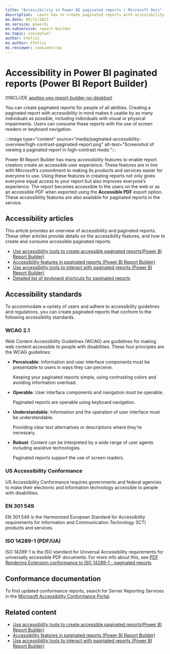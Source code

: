 ```yaml
---
title: "Accessibility in Power BI paginated reports | Microsoft Docs"
description:  Learn how to create paginated reports with accessibility in mind to make it usable by as many individuals as possible, including individuals with visual or physical impairments.
ms.date: 05/12/2023
ms.service: powerbi
ms.subservice: report-builder
ms.topic: conceptual
author: kfollis
ms.author: kfollis
ms.reviewer: cookiemccray
---
```

# Accessibility in Power BI paginated reports (Power BI Report Builder)

[!INCLUDE [applies-yes-report-builder-no-desktop](../../includes/applies-yes-report-builder-no-desktop.md)]

You can create paginated reports for people of all abilities. Creating a paginated report with accessibility in mind makes it usable by as many individuals as possible, including individuals with visual or physical impairments. Users can consume these reports with the use of screen readers or keyboard navigation. 

:::image type="content" source="media/paginated-accessibility-overview/high-contrast-paginated-report.png" alt-text="Screenshot of viewing a paginated report in high-contrast mode.":::

Power BI Report Builder has many accessibility features to enable report creators create an accessible user experience. These features are in line with Microsoft’s commitment to making its products and services easier for everyone to use. Using these features in creating reports not only gives everyone equal access to your report but also improves everyone’s experience. The report becomes accessible to the users on the web or as an accessible PDF when exported using the **Accessible PDF** export option. These accessibility features are also available for paginated reports in the service.

## Accessibility articles

This article provides an overview of accessibility and paginated reports. These other articles provide details on the accessibility features, and how to create and consume accessible paginated reports.

- [Use accessibility tools to create accessible paginated reports(Power BI Report Builder)](paginated-use-accessibility-tools.md)
- [Accessibility features in paginated reports (Power BI Report Builder)](paginated-create-accessible-reports.md)
- [Use accessibility tools to interact with paginated reports (Power BI Report Builder)](paginated-consume-accessible-reports.md)
- [Detailed list of keyboard shortcuts for paginated reports](/sql/reporting-services/report-builder/keyboard-shortcuts-report-builder)


## Accessibility standards

To accommodate a variety of users and adhere to accessibility guidelines and regulations, you can create paginated reports that conform to the following accessibility standards.
 
### WCAG 2.1 

Web Content Accessibility Guidelines (WCAG) are guidelines for making web content accessible to people with disabilities. These four principles are the WCAG guidelines:

- **Perceivable**: Information and user interface components must be presentable to users in ways they can perceive.  

    Keeping your paginated reports simple, using contrasting colors and avoiding information overload. 

- **Operable**: User interface components and navigation must be operable. 

    Paginated reports are operable using keyboard navigation. 

- **Understandable**: Information and the operation of user interface must be understandable.  

    Providing clear text alternatives or descriptions where they're necessary.  

- **Robust**: Content can be interpreted by a wide range of user agents including assistive technologies.  

    Paginated reports support the use of screen readers. 

### US Accessibility Conformance

US Accessibility Conformance requires governments and federal agencies to make their electronic and information technology accessible to people with disabilities. 

### EN 301 549 

EN 301 549 is the Harmonized European Standard for Accessibility requirements for Information and Communication Technology (ICT) products and services. 

### ISO 14289-1 (PDF/UA) 

ISO 14289-1 is the ISO standard for Universal Accessibility requirements for universally accessible PDF documents. For more info about this, see [PDF Rendering Extension conformance to ISO 14289-1 - paginated reports](../../report-server/rendering-extension-support.md).

## Conformance documentation 

To find updated conformance reports, search for Server Reporting Services in the [Microsoft Accessibility Conformance Portal](https://www.microsoft.com/accessibility/conformance-reports).

## Related content  

- [Use accessibility tools to create accessible paginated reports(Power BI Report Builder)](paginated-use-accessibility-tools.md)
- [Accessibility features in paginated reports (Power BI Report Builder)](paginated-create-accessible-reports.md)
- [Use accessibility tools to interact with paginated reports (Power BI Report Builder)](paginated-consume-accessible-reports.md)
